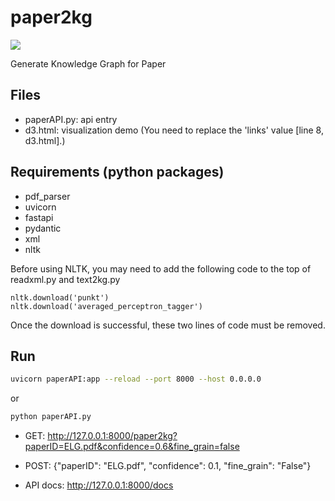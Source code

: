 # paper2kg

![](https://img.shields.io/badge/Status-Developing-brightgreen.svg)

Generate Knowledge Graph for Paper

## Files

- paperAPI.py: api entry
- d3.html: visualization demo (You need to replace the 'links' value [line 8, d3.html].)
 
## Requirements (python packages)

- pdf_parser
- uvicorn
- fastapi
- pydantic
- xml
- nltk

Before using NLTK, you may need to add the following code to the top of readxml.py and text2kg.py

```
nltk.download('punkt')
nltk.download('averaged_perceptron_tagger')
```

Once the download is successful, these two lines of code must be removed.

## Run

```bash
uvicorn paperAPI:app --reload --port 8000 --host 0.0.0.0
```
or
```bash
python paperAPI.py
```

- GET: http://127.0.0.1:8000/paper2kg?paperID=ELG.pdf&confidence=0.6&fine_grain=false

- POST: {"paperID": "ELG.pdf", "confidence": 0.1, "fine_grain": "False"}

- API docs: http://127.0.0.1:8000/docs
